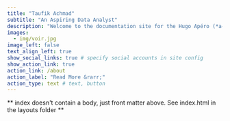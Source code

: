 ```yaml
---
title: "Taufik Achmad"
subtitle: "An Aspiring Data Analyst"
description: "Welcome to the documentation site for the Hugo Apéro (*a-pay-ROH*) theme! Inside, you'll find how to get started building a new site with this theme. You'll learn a bit about Hugo, and a lot about what makes this theme unique and, we hope, fun to get to know. Bon apéro!"
images:
  - img/voir.jpg
image_left: false
text_align_left: true
show_social_links: true # specify social accounts in site config
show_action_link: true
action_link: /about
action_label: "Read More &rarr;"
action_type: text # text, button
---
```


** index doesn't contain a body, just front matter above.
See index.html in the layouts folder **
